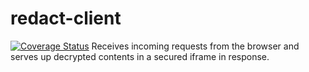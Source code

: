 # redact-client
[![Coverage Status](https://coveralls.io/repos/github/pauwels-labs/redact-client/badge.svg?branch=master)](https://coveralls.io/github/pauwels-labs/redact-client?branch=master)
Receives incoming requests from the browser and serves up decrypted contents in a secured iframe in response.
